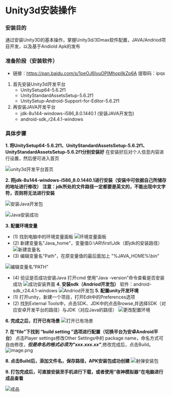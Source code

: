 # Unity3d安装操作

### 安装目的

通过安装Unity3D的基本操作，掌握Unity3d/3Dmax软件配置，JAVA/Andriod项目开发，以及基于Andiold Apk的发布

### 准备阶段（安装软件）

- 链接：https://pan.baidu.com/s/1oeOJ6IyuOPIMhopIIkZp6A 
提取码：ipqs
1. 首先安装Unity3d开发平台
   - UnitySetup64-5.6.2f1
   - UnityStandardAssetsSetup-5.6.2f1
   - UnitySetup-Android-Support-for-Editor-5.6.2f1
2. 再安装JAVA开发平台
   - jdk-8u144-windows-i586_8.0.1440.1 (安装JAVA开发包)
   - android-sdk_r24.4.1-windows

### 具体步骤
**1. 将UnitySetup64-5.6.2f1、UnityStandardAssetsSetup-5.6.2f1、UnityStandardAssetsSetup-5.6.2f1分别安装好**
  在安装好后对个人信息内容进行设置，然后便可进入首页

![unity3d开发平台首页](https://upload-images.jianshu.io/upload_images/9456717-0be55483f581d470.png?imageMogr2/auto-orient/strip%7CimageView2/2/w/1240)


**2. 将jdk-8u144-windows-i586_8.0.1440.1进行安装（安装中可依据自己所储存的地址进行修改）**
   **注意：jdk所处的文件路径一定都要是英文的，不能出现中文字符，否则将无法进行安装**

 ![安装Java开发包](https://upload-images.jianshu.io/upload_images/9456717-8ed44cfd837bd690.png?imageMogr2/auto-orient/strip%7CimageView2/2/w/1240)


![Java安装成功](https://upload-images.jianshu.io/upload_images/9456717-8c6e145c23b48ca1.png?imageMogr2/auto-orient/strip%7CimageView2/2/w/1240)

**3. 配置环境变量**
   - (1) 找到电脑中的环境变量面板
![环境变量面板](https://upload-images.jianshu.io/upload_images/9456717-d42b775571c16bf9.png?imageMogr2/auto-orient/strip%7CimageView2/2/w/1240)
   - (2) 新建变量名"Java_home"，变量值G:\AR\first\Jdk（即jdk的安装路径）
![新建变量名](https://upload-images.jianshu.io/upload_images/9456717-c1eae9c35802b8d1.png?imageMogr2/auto-orient/strip%7CimageView2/2/w/1240)
   - (3) 编辑变量名"Path"，在原变量值的最后面加上 "%JAVA_HOME%\bin"

![编辑变量名“PATH”](https://upload-images.jianshu.io/upload_images/9456717-83d5fad0a6e4c262.png?imageMogr2/auto-orient/strip%7CimageView2/2/w/1240)
   - (4) 验证是否成功安装Java
打开cmd 使用“Java -version”命令查看是否安装成功
![成功安装界面](https://upload-images.jianshu.io/upload_images/9456717-93e928568f7f3c2a.png?imageMogr2/auto-orient/strip%7CimageView2/2/w/1240)
**4. 安装sdk（Andriod开发包）**
  软件：android-sdk_r24.4.1-windows
![Andriod开发包](https://upload-images.jianshu.io/upload_images/9456717-431d855f6f615c3c.png?imageMogr2/auto-orient/strip%7CimageView2/2/w/1240)
**5. 配置unity开发环境**
   - (1) 打开unity，新建一个项目，打开Edit中的Preferences选项
   - (2) 找到External Tools中，点击SDK、JDK中的点击Browse,并选择SDK（对应安卓开发平台的路径）与JDK（对应Java的路径）
![更改配置环境](https://upload-images.jianshu.io/upload_images/9456717-a9b33d8aaa8bc93d.png?imageMogr2/auto-orient/strip%7CimageView2/2/w/1240)


**6. 完成之后，打开已有场景**
![打开已有场景](https://upload-images.jianshu.io/upload_images/9456717-527645d0e97f48c0.png?imageMogr2/auto-orient/strip%7CimageView2/2/w/1240)

**7. 在“file”下找到 “build setting ”选项进行配置（切换平台为安卓Android平台）**
   点击Player settings修改Other Settings中的 package name，命名方式可自由修改，***但是命名的格式必须为"xxx.xxx.xx"***,修改完成后，点击Build。
![image.png](https://upload-images.jianshu.io/upload_images/9456717-3c0a8f4bfdab3037.png?imageMogr2/auto-orient/strip%7CimageView2/2/w/1240)

**8. 点击Build后，添加文件名，保存路径，APK安装包成功创建**
![射弹安装包](https://upload-images.jianshu.io/upload_images/9456717-fa22e87e2dc3191d.png?imageMogr2/auto-orient/strip%7CimageView2/2/w/1240)

**9. 打包完成后，可直接安装至手机进行下载，或者使用”夜神模拟器“在电脑进行成品查看**

![成品](https://upload-images.jianshu.io/upload_images/9456717-5f2e8da05b8dcb85.png?imageMogr2/auto-orient/strip%7CimageView2/2/w/1240)











